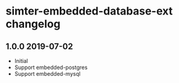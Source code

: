 # simter-embedded-database-ext changelog

## 1.0.0 2019-07-02

- Initial
- Support embedded-postgres
- Support embedded-mysql

